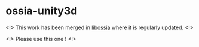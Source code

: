 # ossia-unity3d

<!> This work has been merged in [libossia](https://github.org/OSSIA/libossia) where it is regularly updated. <!>

<!> Please use this one ! <!>

